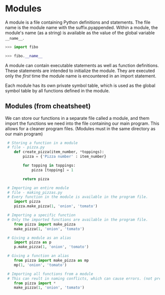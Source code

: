 # Modules

A module is a file containing Python definitions and statements. The file name is the module name with the suffix.pyappended. Within a module, the module's name (as a string) is available as the value of the global variable `__name__`.

```python
>>> import fibo

>>> fibo.__name__
```

A module can contain executable statements as well as function definitions. These statements are intended to initialize the module. They are executed only the *first* time the module name is encountered in an import statement.

Each module has its own private symbol table, which is used as the global symbol table by all functions defined in the module.

## Modules (from cheatsheet)

We can store our functions in a separate file called a module, and them import the functions we need into the file containing our main program. This allows for a cleaner program files. (Modules must in the same directory as our main program)

```python
 # Storing a function in a module
 # file - pizza.py
    def create_pizza(item_number, *toppings):
        pizza = {'Pizza number' : item_number}

        for topping in toppings:
            pizza [topping] = 1

        return pizza

 # Importing an entire module
 # file - making_pizzas.py
 # Every function in the module is available in the program file.
    import pizza
    pizza.make_pizza(1, 'onion', 'tomato')

 # Importing a specific function
 # Only the imported functions are available in the program file.
    from pizza import make_pizza
    make_pizza(1, 'onion', 'tomato')

 # Giving a module as an alias
    import pizza as p
    p.make_pizza(1, 'onion', 'tomato')

 # Giving a function an alias
    from pizza import make_pizza as mp
    mp(1, 'onion', 'tomato')

 # Importing all functions from a module
 # This can reult in naming conflicts, which can cause errors. (not preferred method of importing)
    from pizza import *
    make_pizza(1, 'onion', 'tomato')

```
